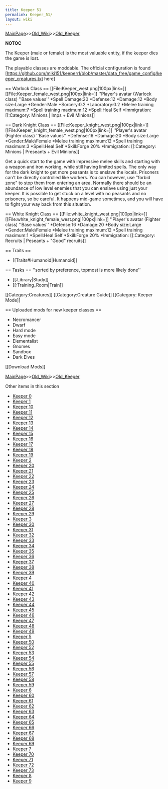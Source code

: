 ```yaml
---
title: Keeper 51
permalink: Keeper_51/
layout: wiki
---
```


[MainPage](/keeperrl_wiki/ "wikilink")>>[Old_Wiki](/keeperrl_wiki/Old_Wiki "wikilink")>>[Old_Keeper](/keeperrl_wiki/Old_Keeper "wikilink")

__NOTOC__

The Keeper (male or female) is the most valuable entity, if the keeper dies the game is lost.

The playable classes are moddable. The official configuration is found [https://github.com/miki151/keeperrl/blob/master/data_free/game_config/keeper_creatures.txt here]

== Warlock Class ==
[[File:Keeper_west.png|100px|link=]] [[File:Keeper_female_west.png|100px|link=]] ''Player's avatar (Warlock class)
''Base values''
*Spell Damage:20
*Defense:12
*Damage:12
*Body size:Large
*Gender:Male
*Sorcery:0.2
*Laboratory:0.2
*Melee training maximum:7
*Spell training maximum:12
*Spell:Heal Self
*Immigration: [[:Category: Minions | Imps + Evil Minions]]

== Dark Knight Class ==
[[File:Keeper_knight_west.png|100px|link=]] [[File:Keeper_knight_female_west.png|100px|link=]] ''Player's avatar (Fighter class)
''Base values''
*Defense:16
*Damage:20
*Body size:Large
*Gender:Male\Female
*Melee training maximum:12
*Spell training maximum:3
*Spell:Heal Self
*Skill:Forge 20%
*Immigration: [[:Category: Minions | Preseants + Evil Minions]]

 Get a quick start to the game with impressive melee skills and starting with a weapon and iron working, while still having limited spells.
 The only way for the dark knight to get more peasants is to enslave the locals. Prisoners can't be directly controlled like workers.
 You can however, use &quot;forbid zone&quot; to stop them from entering an area.
 Normally there should be an abundance of low level enemies that you can enslave using just your keeper.
 It is possible to get stuck on a level with no peasants and no prisoners, so be careful.
 It happens mid-game sometimes, and you will have to fight your way back from this situation.

== White Knight Class ==
[[File:white_knight_west.png|100px|link=]] [[File:white_knight_female_west.png|100px|link=]] ''Player's avatar (Fighter class)
''Base values''
*Defense:16
*Damage:20
*Body size:Large
*Gender:Male\Female
*Melee training maximum:12
*Spell training maximum:1
*Spell:Heal Self
*Skill:Forge 20%
*Immigration: [[:Category: Recruits | Peseants + &quot;Good&quot; recruits]]

== Traits ==
* [[Traits#Humanoid|Humanoid]]

== Tasks ==
''sorted by preference, topmost is more likely done''
* [[:Library|Study]]
* [[:Training_Room|Train]]

[[Category:Creatures]]
[[Category:Creature Guide]]
[[Category: Keeper Mode]]

== Uploaded mods for new keeper classes ==
* Necromancer
* Dwarf
* Hard mode
* Easy mode
* Elementalist
* Gnomes
* Sandbox
* Dark Elves

[[Download Mods]]

[MainPage](/keeperrl_wiki/ "wikilink")>>[Old_Wiki](/keeperrl_wiki/Old_Wiki "wikilink")>>[Old_Keeper](/keeperrl_wiki/Old_Keeper "wikilink")

Other items in this section
-    [Keeper 0](/keeperrl_wiki/Keeper_0 "wikilink")
-    [Keeper 1](/keeperrl_wiki/Keeper_1 "wikilink")
-    [Keeper 10](/keeperrl_wiki/Keeper_10 "wikilink")
-    [Keeper 11](/keeperrl_wiki/Keeper_11 "wikilink")
-    [Keeper 12](/keeperrl_wiki/Keeper_12 "wikilink")
-    [Keeper 13](/keeperrl_wiki/Keeper_13 "wikilink")
-    [Keeper 14](/keeperrl_wiki/Keeper_14 "wikilink")
-    [Keeper 15](/keeperrl_wiki/Keeper_15 "wikilink")
-    [Keeper 16](/keeperrl_wiki/Keeper_16 "wikilink")
-    [Keeper 17](/keeperrl_wiki/Keeper_17 "wikilink")
-    [Keeper 18](/keeperrl_wiki/Keeper_18 "wikilink")
-    [Keeper 19](/keeperrl_wiki/Keeper_19 "wikilink")
-    [Keeper 2](/keeperrl_wiki/Keeper_2 "wikilink")
-    [Keeper 20](/keeperrl_wiki/Keeper_20 "wikilink")
-    [Keeper 21](/keeperrl_wiki/Keeper_21 "wikilink")
-    [Keeper 22](/keeperrl_wiki/Keeper_22 "wikilink")
-    [Keeper 23](/keeperrl_wiki/Keeper_23 "wikilink")
-    [Keeper 24](/keeperrl_wiki/Keeper_24 "wikilink")
-    [Keeper 25](/keeperrl_wiki/Keeper_25 "wikilink")
-    [Keeper 26](/keeperrl_wiki/Keeper_26 "wikilink")
-    [Keeper 27](/keeperrl_wiki/Keeper_27 "wikilink")
-    [Keeper 28](/keeperrl_wiki/Keeper_28 "wikilink")
-    [Keeper 29](/keeperrl_wiki/Keeper_29 "wikilink")
-    [Keeper 3](/keeperrl_wiki/Keeper_3 "wikilink")
-    [Keeper 30](/keeperrl_wiki/Keeper_30 "wikilink")
-    [Keeper 31](/keeperrl_wiki/Keeper_31 "wikilink")
-    [Keeper 32](/keeperrl_wiki/Keeper_32 "wikilink")
-    [Keeper 33](/keeperrl_wiki/Keeper_33 "wikilink")
-    [Keeper 34](/keeperrl_wiki/Keeper_34 "wikilink")
-    [Keeper 35](/keeperrl_wiki/Keeper_35 "wikilink")
-    [Keeper 36](/keeperrl_wiki/Keeper_36 "wikilink")
-    [Keeper 37](/keeperrl_wiki/Keeper_37 "wikilink")
-    [Keeper 38](/keeperrl_wiki/Keeper_38 "wikilink")
-    [Keeper 39](/keeperrl_wiki/Keeper_39 "wikilink")
-    [Keeper 4](/keeperrl_wiki/Keeper_4 "wikilink")
-    [Keeper 40](/keeperrl_wiki/Keeper_40 "wikilink")
-    [Keeper 41](/keeperrl_wiki/Keeper_41 "wikilink")
-    [Keeper 42](/keeperrl_wiki/Keeper_42 "wikilink")
-    [Keeper 43](/keeperrl_wiki/Keeper_43 "wikilink")
-    [Keeper 44](/keeperrl_wiki/Keeper_44 "wikilink")
-    [Keeper 45](/keeperrl_wiki/Keeper_45 "wikilink")
-    [Keeper 46](/keeperrl_wiki/Keeper_46 "wikilink")
-    [Keeper 47](/keeperrl_wiki/Keeper_47 "wikilink")
-    [Keeper 48](/keeperrl_wiki/Keeper_48 "wikilink")
-    [Keeper 49](/keeperrl_wiki/Keeper_49 "wikilink")
-    [Keeper 5](/keeperrl_wiki/Keeper_5 "wikilink")
-    [Keeper 50](/keeperrl_wiki/Keeper_50 "wikilink")
-    [Keeper 52](/keeperrl_wiki/Keeper_52 "wikilink")
-    [Keeper 53](/keeperrl_wiki/Keeper_53 "wikilink")
-    [Keeper 54](/keeperrl_wiki/Keeper_54 "wikilink")
-    [Keeper 55](/keeperrl_wiki/Keeper_55 "wikilink")
-    [Keeper 56](/keeperrl_wiki/Keeper_56 "wikilink")
-    [Keeper 57](/keeperrl_wiki/Keeper_57 "wikilink")
-    [Keeper 58](/keeperrl_wiki/Keeper_58 "wikilink")
-    [Keeper 59](/keeperrl_wiki/Keeper_59 "wikilink")
-    [Keeper 6](/keeperrl_wiki/Keeper_6 "wikilink")
-    [Keeper 60](/keeperrl_wiki/Keeper_60 "wikilink")
-    [Keeper 61](/keeperrl_wiki/Keeper_61 "wikilink")
-    [Keeper 62](/keeperrl_wiki/Keeper_62 "wikilink")
-    [Keeper 63](/keeperrl_wiki/Keeper_63 "wikilink")
-    [Keeper 64](/keeperrl_wiki/Keeper_64 "wikilink")
-    [Keeper 65](/keeperrl_wiki/Keeper_65 "wikilink")
-    [Keeper 66](/keeperrl_wiki/Keeper_66 "wikilink")
-    [Keeper 67](/keeperrl_wiki/Keeper_67 "wikilink")
-    [Keeper 68](/keeperrl_wiki/Keeper_68 "wikilink")
-    [Keeper 69](/keeperrl_wiki/Keeper_69 "wikilink")
-    [Keeper 7](/keeperrl_wiki/Keeper_7 "wikilink")
-    [Keeper 70](/keeperrl_wiki/Keeper_70 "wikilink")
-    [Keeper 71](/keeperrl_wiki/Keeper_71 "wikilink")
-    [Keeper 72](/keeperrl_wiki/Keeper_72 "wikilink")
-    [Keeper 73](/keeperrl_wiki/Keeper_73 "wikilink")
-    [Keeper 8](/keeperrl_wiki/Keeper_8 "wikilink")
-    [Keeper 9](/keeperrl_wiki/Keeper_9 "wikilink")
